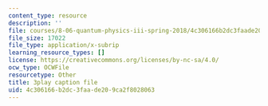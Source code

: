 ```yaml
---
content_type: resource
description: ''
file: courses/8-06-quantum-physics-iii-spring-2018/4c306166b2dc3faade209ca2f8028063_868odGqmB1E.srt
file_size: 17022
file_type: application/x-subrip
learning_resource_types: []
license: https://creativecommons.org/licenses/by-nc-sa/4.0/
ocw_type: OCWFile
resourcetype: Other
title: 3play caption file
uid: 4c306166-b2dc-3faa-de20-9ca2f8028063
---
```

